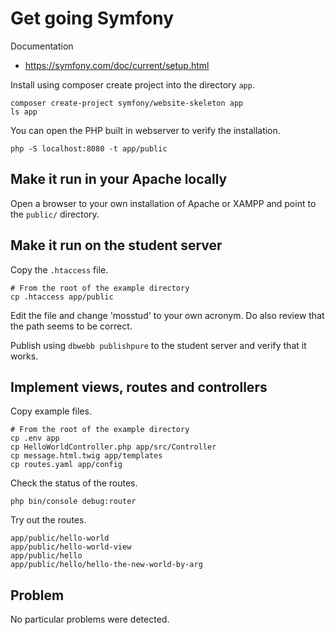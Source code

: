 Get going Symfony
====================

Documentation

* https://symfony.com/doc/current/setup.html

Install using composer create project into the directory `app`.

```
composer create-project symfony/website-skeleton app
ls app
```

You can open the PHP built in webserver to verify the installation.

```
php -S localhost:8080 -t app/public
```


Make it run in your Apache locally
-----------------------

Open a browser to your own installation of Apache or XAMPP and point to the `public/` directory.



Make it run on the student server
-----------------------

Copy the `.htaccess` file.

```
# From the root of the example directory
cp .htaccess app/public
```

Edit the file and change 'mosstud' to your own acronym. Do also review that the path seems to be correct.

Publish using `dbwebb publishpure` to the student server and verify that it works.



Implement views, routes and controllers
-----------------------

Copy example files.

```
# From the root of the example directory
cp .env app
cp HelloWorldController.php app/src/Controller
cp message.html.twig app/templates
cp routes.yaml app/config
```

Check the status of the routes.

```
php bin/console debug:router
```

Try out the routes.

```
app/public/hello-world
app/public/hello-world-view
app/public/hello
app/public/hello/hello-the-new-world-by-arg
```



Problem
-----------------------

No particular problems were detected.

<!--
* If you run into cache issues when publishing to the student server, try to clear the cache and warm it up for the production server (student server).

```
APP_ENV=prod APP_DEBUG=0 php bin/console cache:clear
```
-->

<!--
* Clear the cache by executing `php bin/console cache:pool:clear`.
-->
